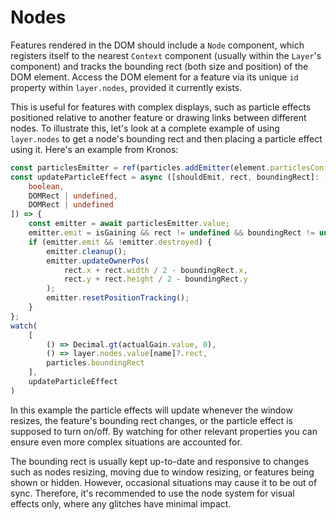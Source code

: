 # Nodes

Features rendered in the DOM should include a `Node` component, which registers itself to the nearest `Context` component (usually within the `Layer`'s component) and tracks the bounding rect (both size and position) of the DOM element. Access the DOM element for a feature via its unique `id` property within `layer.nodes`, provided it currently exists.

This is useful for features with complex displays, such as particle effects positioned relative to another feature or drawing links between different nodes. To illustrate this, let's look at a complete example of using `layer.nodes` to get a node's bounding rect and then placing a particle effect using it. Here's an example from Kronos:

```ts
const particlesEmitter = ref(particles.addEmitter(element.particlesConfig));
const updateParticleEffect = async ([shouldEmit, rect, boundingRect]: [
    boolean,
    DOMRect | undefined,
    DOMRect | undefined
]) => {
    const emitter = await particlesEmitter.value;
    emitter.emit = isGaining && rect != undefined && boundingRect != undefined;
    if (emitter.emit && !emitter.destroyed) {
        emitter.cleanup();
        emitter.updateOwnerPos(
            rect.x + rect.width / 2 - boundingRect.x,
            rect.y + rect.height / 2 - boundingRect.y
        );
        emitter.resetPositionTracking();
    }
};
watch(
    [
        () => Decimal.gt(actualGain.value, 0),
        () => layer.nodes.value[name]?.rect,
        particles.boundingRect
    ],
    updateParticleEffect
)
```

In this example the particle effects will update whenever the window resizes, the feature's bounding rect changes, or the particle effect is supposed to turn on/off. By watching for other relevant properties you can ensure even more complex situations are accounted for.

The bounding rect is usually kept up-to-date and responsive to changes such as nodes resizing, moving due to window resizing, or features being shown or hidden. However, occasional situations may cause it to be out of sync. Therefore, it's recommended to use the node system for visual effects only, where any glitches have minimal impact.
